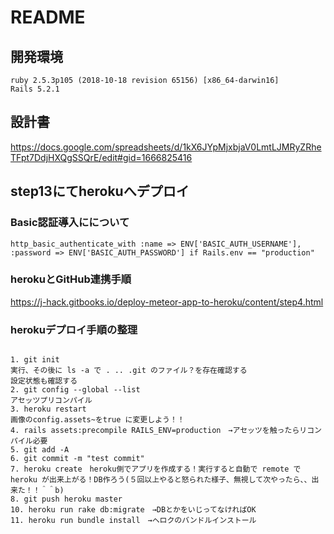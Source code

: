 # README

## 開発環境
```
ruby 2.5.3p105 (2018-10-18 revision 65156) [x86_64-darwin16]
Rails 5.2.1
```
  
## 設計書
https://docs.google.com/spreadsheets/d/1kX6JYpMjxbjaV0LmtLJMRyZRheTFpt7DdjHXQgSSQrE/edit#gid=1666825416

## step13にてherokuへデプロイ
### Basic認証導入にについて
```
http_basic_authenticate_with :name => ENV['BASIC_AUTH_USERNAME'], :password => ENV['BASIC_AUTH_PASSWORD'] if Rails.env == "production"
```

### herokuとGitHub連携手順
https://j-hack.gitbooks.io/deploy-meteor-app-to-heroku/content/step4.html

### herokuデプロイ手順の整理
```

1. git init
実行、その後に ls -a で . .. .git のファイル？を存在確認する
設定状態も確認する
2. git config --global --list
アセッツプリコンパイル
3. heroku restart
画像のconfig.assets~をtrue に変更しよう！！
4. rails assets:precompile RAILS_ENV=production　→アセッツを触ったらリコンパイル必要
5. git add -A
6. git commit -m "test commit"
7. heroku create　heroku側でアプリを作成する！実行すると自動で remote で heroku が出来上がる！DB作ろう(５回以上やると怒られた様子、無視して次やったら、、出来た！！＾＾b)
8. git push heroku master
10. heroku run rake db:migrate　→DBとかをいじってなければOK
11. heroku run bundle install　→ヘロクのバンドルインストール
```
